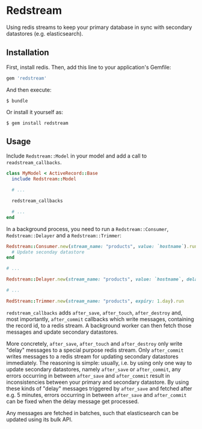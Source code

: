 
# Redstream

Using redis streams to keep your primary database in sync with secondary
datastores (e.g. elasticsearch).

## Installation

First, install redis. Then, add this line to your application's Gemfile:

```ruby
gem 'redstream'
```

And then execute:

    $ bundle

Or install it yourself as:

    $ gem install redstream

## Usage

Include `Redstream::Model` in your model and add a call to
`readstream_callbacks`.

```ruby
class MyModel < ActiveRecord::Base
  include Redstream::Model

  # ...

  redstream_callbacks

  # ...
end
```

In a background process, you need to run a `Redstream::Consumer`, `Redstream::Delayer`
and a `Redstream::Trimmer`:

```ruby
Redstream::Consumer.new(stream_name: "products", value: `hostname`).run do |messages|
  # Update seconday datastore
end

# ...

Redstream::Delayer.new(stream_name: "products", value: `hostname`, delay: 5.minutes).run

# ...

RedStream::Trimmer.new(stream_name: "products", expiry: 1.day).run
```

`redstream_callbacks` adds `after_save`, `after_touch`, `after_destroy` and,
most importantly, `after_commit` callbacks which write messages, containing the
record id, to a redis stream. A background worker can then fetch those messages
and update secondary datastores.

More concretely, `after_save`, `after_touch` and `after_destroy` only write
"delay" messages to a special purpose redis stream. Only `after_commit` writes
messages to a redis stream for updating secondary datastores immediately. The
reasoning is simple: usually, i.e. by using only one way to update secondary
datastores, namely `after_save` or `after_commit`, any errors occurring in
between `after_save` and `after_commit` result in inconsistencies between your
primary and secondary datastore. By using these kinds of "delay" messages
triggered by `after_save` and fetched after e.g. 5 minutes, errors occurring in
between `after_save` and `after_commit` can be fixed when the delay message get
processed.

Any messages are fetched in batches, such that elasticsearch can be updated
using its bulk API.


